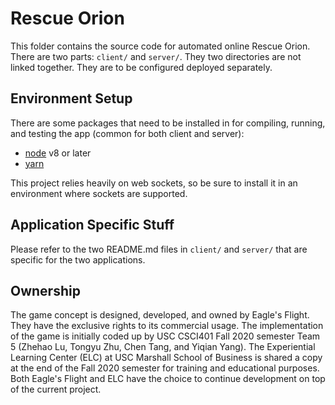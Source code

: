# Rescue Orion

This folder contains the source code for automated online Rescue Orion. There are two parts: `client/` and `server/`. They two directories are not linked together. They are to be configured deployed separately.


## Environment Setup

There are some packages that need to be installed in for compiling, running, and testing the app (common for both client and server):
- [node](https://nodejs.org/en/download/) v8 or later
- [yarn](https://classic.yarnpkg.com/en/docs/install/#debian-stable)

This project relies heavily on web sockets, so be sure to install it in an environment where sockets are supported.

## Application Specific Stuff

Please refer to the two README.md files in `client/` and `server/` that are specific for the two applications.

## Ownership

The game concept is designed, developed, and owned by Eagle's Flight. They have the exclusive rights to its commercial usage. The implementation of the game is initially coded up by USC CSCI401 Fall 2020 semester Team 5 (Zhehao Lu, Tongyu Zhu, Chen Tang, and Yiqian Yang). The Experiential Learning Center (ELC) at USC Marshall School of Business is shared a copy at the end of the Fall 2020 semester for training and educational purposes. Both Eagle's Flight and ELC have the choice to continue development on top of the current project.

